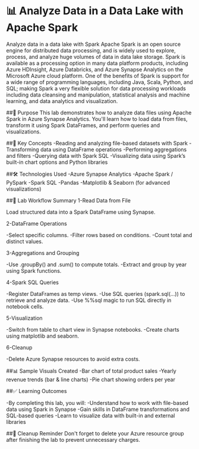 # 📊 Analyze Data in a Data Lake with Apache Spark

Analyze data in a data lake with Spark
Apache Spark is an open source engine for distributed data processing, and is widely used to explore, process, and analyze huge volumes of data in data lake storage. Spark is available as a processing option in many data platform products, including Azure HDInsight, Azure Databricks, and Azure Synapse Analytics on the Microsoft Azure cloud platform. One of the benefits of Spark is support for a wide range of programming languages, including Java, Scala, Python, and SQL; making Spark a very flexible solution for data processing workloads including data cleansing and manipulation, statistical analysis and machine learning, and data analytics and visualization.

##📝 Purpose
This lab demonstrates how to analyze data files using Apache Spark in Azure Synapse Analytics. You'll learn how to load data from files, transform it using Spark DataFrames, and perform queries and visualizations.

##🚀 Key Concepts
-Reading and analyzing file-based datasets with Spark
-Transforming data using DataFrame operations
-Performing aggregations and filters
-Querying data with Spark SQL
-Visualizing data using Spark’s built-in chart options and Python libraries

##🛠️ Technologies Used
-Azure Synapse Analytics
-Apache Spark / PySpark
-Spark SQL
-Pandas
-Matplotlib & Seaborn (for advanced visualizations)

##📂 Lab Workflow Summary
1-Read Data from File

Load structured data into a Spark DataFrame using Synapse.

2-DataFrame Operations

-Select specific columns.
-Filter rows based on conditions.
-Count total and distinct values.

3-Aggregations and Grouping

-Use .groupBy() and .sum() to compute totals.
-Extract and group by year using Spark functions.

4-Spark SQL Queries

-Register DataFrames as temp views.
-Use SQL queries (spark.sql(...)) to retrieve and analyze data.
-Use %%sql magic to run SQL directly in notebook cells.

5-Visualization

-Switch from table to chart view in Synapse notebooks.
-Create charts using matplotlib and seaborn.

6-Cleanup

-Delete Azure Synapse resources to avoid extra costs.

##📊 Sample Visuals Created
-Bar chart of total product sales
-Yearly revenue trends (bar & line charts)
-Pie chart showing orders per year

##✅ Learning Outcomes

-By completing this lab, you will:
-Understand how to work with file-based data using Spark in Synapse
-Gain skills in DataFrame transformations and SQL-based queries
-Learn to visualize data with built-in and external libraries

##🧹 Cleanup Reminder
Don't forget to delete your Azure resource group after finishing the lab to prevent unnecessary charges.


